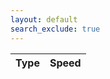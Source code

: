 ```yaml
---
layout: default
search_exclude: true
---  
```


<!-- <script>
// Make a GET request to the backend endpoint
fetch('http://localhost:8085/api/sort/speeds')
  .then(response => {
    // Check if the request was successful (status code 200)
    if (!response.ok) {
      throw new Error('Network response was not ok');
    }
    
    // Parse the JSON response
    return response.json();
  })
  .then(data => {
    // Access each item in the dictionary and store them as variables
    const bubbleSortSpeed = data.bubbleSort;
    const insertionSortSpeed = data.insertionSort;
    const mergeSortSpeed = data.mergeSort;
    const selectionSortSpeed = data.selectionSort;

    // Now you can use these variables as needed
    console.log('Bubble Sort Speed:', bubbleSortSpeed);
    console.log('Insertion Sort Speed:', insertionSortSpeed);
    console.log('Merge Sort Speed:', mergeSortSpeed);
    console.log('Selection Sort Speed:', selectionSortSpeed);
  })
  .catch(error => {
    console.error('Error fetching data:', error);
  });
</script> -->


<!-- Getting leaderboard data -->
<script>
  const resultContainer = document.getElementById("result");
  const leaderboardUrl = "http://localhost:8085/api/quizleaders/";
  const controller = new AbortController();
  const signal = controller.signal;

  async function fetchLeaderboard() {
    try {
      const response = await fetch(leaderboardUrl, {
        method: 'GET',
        signal: signal,
        mode: 'cors'
      });

      if (!response.ok) {
        throw new Error('Network response was not ok: ' + response.statusText);
      }

      const data = await response.json();
      data.forEach(row => addRow(row));
    } catch (error) {
      if (error.name === 'AbortError') {
        resultContainer.innerHTML += `<div>Error: Request timed out</div>`;
      } else {
        resultContainer.innerHTML += `<div>Error: Could not retrieve leaderboard data</div>`;
      }
    } 
  }

  function addRow(rowData) {
    const tr = document.createElement("tr");
    Object.values(rowData).forEach(val => {
      const td = document.createElement("td");
      td.textContent = val;
      tr.appendChild(td);
    });
    resultContainer.appendChild(tr);
  }

  document.addEventListener('DOMContentLoaded', fetchLeaderboard);
</script>


  <div>
    <section class="team1">
      <main id="content" class="main-content" role="main">
        <table id="stock">
          <thead>
            <tr>
              <th>Type</th>
              <th>Speed</th>
            </tr>
          </thead>
          <tbody id="result">
          </tbody>
        </table>
      </main>
    </section>
  </div>